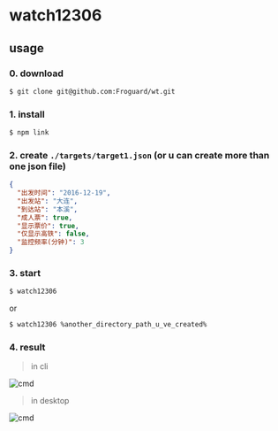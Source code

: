 # watch12306

## usage

### 0. download

```bash
$ git clone git@github.com:Froguard/wt.git
```

### 1. install

```bash
$ npm link
```

### 2. create ```./targets/target1.json``` (or u can create more than one json file)

```json
{
  "出发时间": "2016-12-19",
  "出发站": "大连",
  "到达站": "本溪",
  "成人票": true,
  "显示票价": true,
  "仅显示高铁": false,
  "监控频率(分钟)": 3
}
```

### 3. start

```bash
$ watch12306
```
or
```bash
$ watch12306 %another_directory_path_u_ve_created%
```

### 4. result

> in cli

![cmd](https://raw.githubusercontent.com/Froguard/wt/master/img/demo.png)

> in desktop

![cmd](https://raw.githubusercontent.com/Froguard/wt/master/img/tip.png)